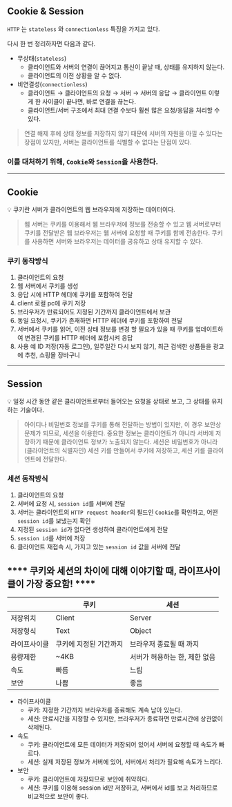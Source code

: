 ## Cookie & Session

`HTTP` 는 `stateless` 와 `connectionless` 특징을 가지고 있다.

다시 한 번 정리하자면 다음과 같다.

- 무상태(`stateless`)
    - 클라이언트와 서버의 연결이 끊어지고 통신이 끝날 때, 상태를 유지하지 않는다.
    - 클라이언트의 이전 상황을 알 수 없다.
- 비연결성(`connectionless`)
    - 클라이언트 → 클라이언트의 요청 → 서버 → 서버의 응답 → 클라이언트
      이렇게 한 사이클이 끝나면, 바로 연결을 끊는다.
    - 클라이언트/서버 구조에서 최대 연결 수보다 훨씬 많은 요청/응답을 처리할 수 있다.

> 연결 해제 후에 상태 정보를 저장하지 않기 때문에 서버의 자원을 아낄 수 있다는 장점이 있지만, 서버는 클라이언트를 식별할 수 없다는 단점이 있다.
>

### 이를 대처하기 위해, `Cookie`와 `Session`을 사용한다.

---

## Cookie

<aside>
💡 쿠키란 서버가 클라이언트의 웹 브라우저에 저장하는 데이터이다.

</aside>

> 웹 서버는 쿠키를 이용해서 웹 브라우저에 정보를 전송할 수 있고 웹 서버로부터 쿠키를 전달받은 웹 브라우저는 웹 서버에 요청할 때 쿠키를 함께 전송한다.
쿠키를 사용하면 서버와 브라우저는 데이터를 공유하고 상태 유지할 수 있다.
>

### **쿠키 동작방식**

1. 클라이언트의 요청
2. 웹 서버에서 쿠키를 생성
3. 응답 시에 HTTP 헤더에 쿠키를 포함하여 전달
4. client 로컬 pc에 쿠키 저장
5. 브라우저가 만료되어도 지정된 기간까지 클라이언트에서 보관
6. 동일 요청시, 쿠키가 존재하면 HTTP 헤더에 쿠키를 포함하여 전달
7. 서버에서 쿠키를 읽어, 이전 상태 정보를 변경 할 필요가 있을 때 쿠키를 업데이트하여 변경된 쿠키를 HTTP 헤더에 포함시켜 응답
8. 사용 예 ID 저장(자동 로그인), 일주일간 다시 보지 않기, 최근 검색한 상품들을 광고에 추천, 쇼핑몰 장바구니

---

## Session

<aside>
💡 일정 시간 동안 같은 클라이언트로부터 들어오는 요청을 상태로 보고, 그 상태를 유지하는 기술이다.

</aside>

> 아이디나 비밀번호 정보를 쿠키를 통해 전달하는 방법이 있지만, 이 경우 보안상 문제가 되므로, 세션을 이용한다.
중요한 정보는 클라이언트가 아니라 서버에 저장하기 때문에 클라이언트 정보가 노출되지 않는다.
세션은 비밀번호가 아니라 (클라이언트의 식별자인) 세션 키를 만들어서 쿠키에 저장하고, 세션 키를 클라이언트에 전달한다.
>

### **세션 동작방식**

1. 클라이언트의 요청
2. 서버에 요청 시, `session id`를 서버에 전달
3. 서버는 클라이언트의 `HTTP request header`의 필드인 `Cookie`를 확인하고, 어떤 `session id`를 보냈는지 확인
4. 지정된 `session id`가 없다면 생성하여 클라이언트에게 전달
5. `session id`를 서버에 저장
6. 클라이언트 재접속 시, 가지고 있는 `session id` 값을 서버에 전달

## **** 쿠키와 세션의 차이에 대해 이야기할 때, 라이프사이클이 가장 중요함! ****

|  | 쿠키 | 세션 |
| --- | --- | --- |
| 저장위치 | Client | Server |
| 저장형식 | Text | Object |
| 라이프사이클 | 쿠키에 지정된 기간까지 | 브라우저 종료될 때 까지 |
| 용량제한 | ~4KB | 서버가 허용하는 한, 제한 없음 |
| 속도 | 빠름 | 느림 |
| 보안 | 나쁨 | 좋음 |
- 라이프사이클
    - 쿠키: 지정한 기간까지 브라우저를 종료해도 계속 남아 있는다.
    - 세션: 만료시간을 지정할 수 있지만, 브라우저가 종료하면 만료시간에 상관없이 삭제된다.
- 속도
    - 쿠키: 클라이언트에 모든 데이터가 저장되어 있어서 서버에 요청할 때 속도가 빠르다.
    - 세션: 실제 저장된 정보가 서버에 있어, 서버에서 처리가 필요해 속도가 느리다.
- 보안
    - 쿠키: 클라이언트에 저장되므로 보안에 취약하다.
    - 세션: 쿠키를 이용해 session id만 저장하고, 서버에서 id를 보고 처리하므로 비교적으로 보안이 좋다.